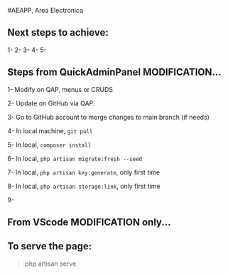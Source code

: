 #AEAPP, Area Electronica

## Next steps to achieve:

1- 
2-
3-
4-
5-

## Steps from QuickAdminPanel MODIFICATION...

1- Modify on QAP, menus or CRUDS

2- Update on GitHub via QAP.

3- Go to GitHub account to merge changes to main branch (if needs)

4- In local machine, `git pull`

5- In local, `composer install`

6- In local, `php artisan migrate:fresh --seed`

7- In local, `php artisan key:generate`, only first time

8- In local, `php artisan storage:link`, only first time

9- 

## From VScode MODIFICATION only...

## To serve the page:
> php artisan serve